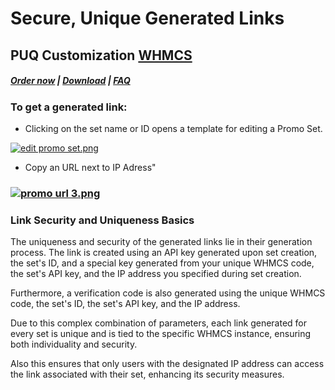 # Secure, Unique Generated Links

## PUQ Customization **[WHMCS](https://puqcloud.com/link.php?id=77)**

#####  [Order now](https://puqcloud.com/whmcs-addon-puq-customization.php) | [Download](https://download.puqcloud.com/WHMCS/addons/PUQ-Customization/) | [FAQ](https://faq.puqcloud.com/)

### To get a generated link:

- Clicking on the set name or ID opens a template for editing a Promo Set.

[![edit promo set.png](https://doc.puq.info/uploads/images/gallery/2024-01/scaled-1680-/edit-promo-set.png)](https://doc.puq.info/uploads/images/gallery/2024-01/edit-promo-set.png)

- Copy an URL next to IP Adress"

### [![promo url 3.png](https://doc.puq.info/uploads/images/gallery/2024-01/scaled-1680-/promo-url-3.png)](https://doc.puq.info/uploads/images/gallery/2024-01/promo-url-3.png)

### Link Security and Uniqueness Basics

The uniqueness and security of the generated links lie in their generation process. The link is created using an API key generated upon set creation, the set's ID, and a special key generated from your unique WHMCS code, the set's API key, and the IP address you specified during set creation.

Furthermore, a verification code is also generated using the unique WHMCS code, the set's ID, the set's API key, and the IP address.

Due to this complex combination of parameters, each link generated for every set is unique and is tied to the specific WHMCS instance, ensuring both individuality and security.

Also this ensures that only users with the designated IP address can access the link associated with their set, enhancing its security measures.